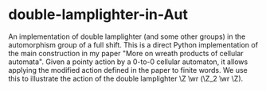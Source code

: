 # double-lamplighter-in-Aut
An implementation of double lamplighter (and some other groups) in the automorphism group of a full shift.
This is a direct Python implementation of the main construction in my paper "More on wreath products of cellular automata".
Given a pointy action by a 0-to-0 cellular automaton, it allows applying the modified action defined in the paper
to finite words. We use this to illustrate the action of the double lamplighter \Z \wr (\Z_2 \wr \Z).
